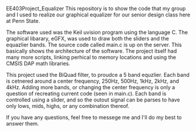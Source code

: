 EE403Project_Equalizer
This repository is to show the code that my group and I used to realize our graphical equalizer for our senior design class here at Penn State. 

The software used was the Keil uvision program using the language C. 
The graphical libarary, eGFX, was used to draw both the sliders and the equazlier bands. The source code called main.c is up on the server. This basically shows the architecture of the software. The project itself had many more scripts, linking perhical to memory locations and using the CMSIS DAP math libraries. 

This project used the BiQuad filter, to proudce a 5 band equzlier. Each band is cetnered around a center frequency, 250Hz, 500Hz, 1kHz, 2kHz, and 4kHz. Adding more bands, or changing the center frequency is only a question of recreating current code (seen in main.c). Each band is controlled using a slider, and so the outout signal can be parses to have only lows, mids, highs, or any combination thereof. 

If you have any questions, feel free to messege me and I'll do my best to answer them. 
